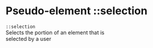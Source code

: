 # Pseudo-element ::selection

`::selection`  
Selects the portion of an element that is  
selected by a user  
